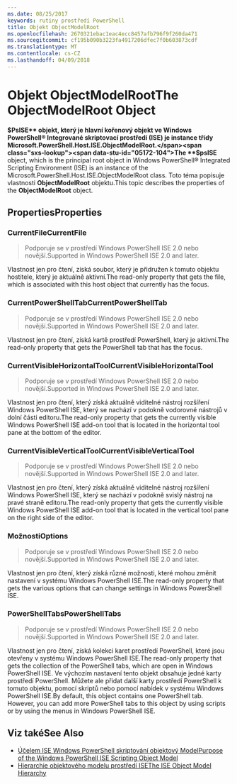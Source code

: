 ```yaml
---
ms.date: 08/25/2017
keywords: rutiny prostředí PowerShell
title: Objekt ObjectModelRoot
ms.openlocfilehash: 2670321ebac1eac4ecc8457afb796f9f260da471
ms.sourcegitcommit: cf195b090b3223fa4917206dfec7f0b603873cdf
ms.translationtype: MT
ms.contentlocale: cs-CZ
ms.lasthandoff: 04/09/2018
---
```

# <a name="the-objectmodelroot-object"></a><span data-ttu-id="05172-103">Objekt ObjectModelRoot</span><span class="sxs-lookup"><span data-stu-id="05172-103">The ObjectModelRoot Object</span></span>

<span data-ttu-id="05172-104">**$PsISE** objekt, který je hlavní kořenový objekt ve Windows PowerShell® Integrované skriptovací prostředí (ISE) je instance třídy Microsoft.PowerShell.Host.ISE.ObjectModelRoot.</span><span class="sxs-lookup"><span data-stu-id="05172-104">The **$psISE** object, which is the principal root object in Windows PowerShell® Integrated Scripting Environment (ISE) is an instance of the Microsoft.PowerShell.Host.ISE.ObjectModelRoot class.</span></span>
<span data-ttu-id="05172-105">Toto téma popisuje vlastnosti **ObjectModelRoot** objektu.</span><span class="sxs-lookup"><span data-stu-id="05172-105">This topic describes the properties of the **ObjectModelRoot** object.</span></span>

## <a name="properties"></a><span data-ttu-id="05172-106">Properties</span><span class="sxs-lookup"><span data-stu-id="05172-106">Properties</span></span>

### <a name="currentfile"></a><span data-ttu-id="05172-107">CurrentFile</span><span class="sxs-lookup"><span data-stu-id="05172-107">CurrentFile</span></span>

> <span data-ttu-id="05172-108">Podporuje se v prostředí Windows PowerShell ISE 2.0 nebo novější.</span><span class="sxs-lookup"><span data-stu-id="05172-108">Supported in Windows PowerShell ISE 2.0 and later.</span></span>

<span data-ttu-id="05172-109">Vlastnost jen pro čtení, získá soubor, který je přidružen k tomuto objektu hostitele, který je aktuálně aktivní.</span><span class="sxs-lookup"><span data-stu-id="05172-109">The read-only property that gets the file, which is associated with this host object that currently has the focus.</span></span>

### <a name="currentpowershelltab"></a><span data-ttu-id="05172-110">CurrentPowerShellTab</span><span class="sxs-lookup"><span data-stu-id="05172-110">CurrentPowerShellTab</span></span>

> <span data-ttu-id="05172-111">Podporuje se v prostředí Windows PowerShell ISE 2.0 nebo novější.</span><span class="sxs-lookup"><span data-stu-id="05172-111">Supported in Windows PowerShell ISE 2.0 and later.</span></span>

<span data-ttu-id="05172-112">Vlastnost jen pro čtení, získá kartě prostředí PowerShell, který je aktivní.</span><span class="sxs-lookup"><span data-stu-id="05172-112">The read-only property that gets the PowerShell tab that has the focus.</span></span>

### <a name="currentvisiblehorizontaltool"></a><span data-ttu-id="05172-113">CurrentVisibleHorizontalTool</span><span class="sxs-lookup"><span data-stu-id="05172-113">CurrentVisibleHorizontalTool</span></span>

> <span data-ttu-id="05172-114">Podporuje se v prostředí Windows PowerShell ISE 2.0 nebo novější.</span><span class="sxs-lookup"><span data-stu-id="05172-114">Supported in Windows PowerShell ISE 2.0 and later.</span></span>

<span data-ttu-id="05172-115">Vlastnost jen pro čtení, který získá aktuálně viditelné nástroj rozšíření Windows PowerShell ISE, který se nachází v podokně vodorovné nástrojů v dolní části editoru.</span><span class="sxs-lookup"><span data-stu-id="05172-115">The read-only property that gets the currently visible Windows PowerShell ISE add-on tool that is located in the horizontal tool pane at the bottom of the editor.</span></span>

### <a name="currentvisibleverticaltool"></a><span data-ttu-id="05172-116">CurrentVisibleVerticalTool</span><span class="sxs-lookup"><span data-stu-id="05172-116">CurrentVisibleVerticalTool</span></span>

> <span data-ttu-id="05172-117">Podporuje se v prostředí Windows PowerShell ISE 2.0 nebo novější.</span><span class="sxs-lookup"><span data-stu-id="05172-117">Supported in Windows PowerShell ISE 2.0 and later.</span></span>

<span data-ttu-id="05172-118">Vlastnost jen pro čtení, který získá aktuálně viditelné nástroj rozšíření Windows PowerShell ISE, který se nachází v podokně svislý nástroj na pravé straně editoru.</span><span class="sxs-lookup"><span data-stu-id="05172-118">The read-only property that gets the currently visible Windows PowerShell ISE add-on tool that is located in the vertical tool pane on the right side of the editor.</span></span>

### <a name="options"></a><span data-ttu-id="05172-119">Možnosti</span><span class="sxs-lookup"><span data-stu-id="05172-119">Options</span></span>

> <span data-ttu-id="05172-120">Podporuje se v prostředí Windows PowerShell ISE 2.0 nebo novější.</span><span class="sxs-lookup"><span data-stu-id="05172-120">Supported in Windows PowerShell ISE 2.0 and later.</span></span>

<span data-ttu-id="05172-121">Vlastnost jen pro čtení, který získá různé možnosti, které mohou změnit nastavení v systému Windows PowerShell ISE.</span><span class="sxs-lookup"><span data-stu-id="05172-121">The read-only property that gets the various options that can change settings in Windows PowerShell ISE.</span></span>

### <a name="powershelltabs"></a><span data-ttu-id="05172-122">PowerShellTabs</span><span class="sxs-lookup"><span data-stu-id="05172-122">PowerShellTabs</span></span>

> <span data-ttu-id="05172-123">Podporuje se v prostředí Windows PowerShell ISE 2.0 nebo novější.</span><span class="sxs-lookup"><span data-stu-id="05172-123">Supported in Windows PowerShell ISE 2.0 and later.</span></span>

<span data-ttu-id="05172-124">Vlastnost jen pro čtení, získá kolekci karet prostředí PowerShell, které jsou otevřeny v systému Windows PowerShell ISE.</span><span class="sxs-lookup"><span data-stu-id="05172-124">The read-only property that gets the collection of the PowerShell tabs, which are open in Windows PowerShell ISE.</span></span> <span data-ttu-id="05172-125">Ve výchozím nastavení tento objekt obsahuje jedné karty prostředí PowerShell. Můžete ale přidat další karty prostředí PowerShell k tomuto objektu, pomocí skriptů nebo pomocí nabídek v systému Windows PowerShell ISE.</span><span class="sxs-lookup"><span data-stu-id="05172-125">By default, this object contains one PowerShell tab. However, you can add more PowerShell tabs to this object by using scripts or by using the menus in Windows PowerShell ISE.</span></span>

## <a name="see-also"></a><span data-ttu-id="05172-126">Viz také</span><span class="sxs-lookup"><span data-stu-id="05172-126">See Also</span></span>

- [<span data-ttu-id="05172-127">Účelem ISE Windows PowerShell skriptování objektový Model</span><span class="sxs-lookup"><span data-stu-id="05172-127">Purpose of the Windows PowerShell ISE Scripting Object Model</span></span>](Purpose-of-the-Windows-PowerShell-ISE-Scripting-Object-Model.md)
- [<span data-ttu-id="05172-128">Hierarchie objektového modelu prostředí ISE</span><span class="sxs-lookup"><span data-stu-id="05172-128">The ISE Object Model Hierarchy</span></span>](The-ISE-Object-Model-Hierarchy.md)